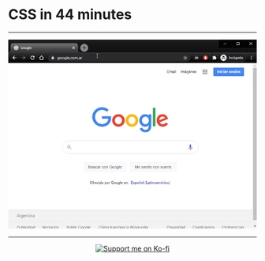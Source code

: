 # CSS in 44 minutes

---

<p align="center">
    <a href="https://jonatandb.netlify.app/" target="_blank">
            <img src="Jonatandb.gif" alt="CSS in 44 minutes | Jonatandb"/>
    </a>
</p>

---

<p align="center">
    <a href="https://ko-fi.com/L3L31N4GV" target="_blank">
            <img src="https://www.ko-fi.com/img/githubbutton_sm.svg" alt="Support me on Ko-fi"/>
    </a>
</p>
